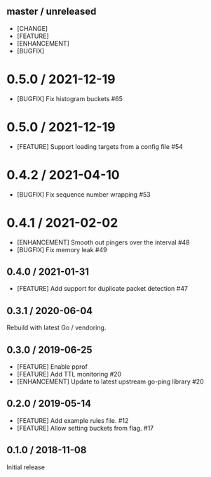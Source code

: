 ## master / unreleased

* [CHANGE]
* [FEATURE]
* [ENHANCEMENT]
* [BUGFIX]

# 0.5.0 / 2021-12-19

* [BUGFIX] Fix histogram buckets #65

# 0.5.0 / 2021-12-19

* [FEATURE] Support loading targets from a config file #54

# 0.4.2 / 2021-04-10

* [BUGFIX] Fix sequence number wrapping #53

# 0.4.1 / 2021-02-02

* [ENHANCEMENT] Smooth out pingers over the interval #48
* [BUGFIX] Fix memory leak #49

## 0.4.0 / 2021-01-31

* [FEATURE] Add support for duplicate packet detection #47

## 0.3.1 / 2020-06-04

Rebuild with latest Go / vendoring.

## 0.3.0 / 2019-06-25

* [FEATURE] Enable pprof
* [FEATURE] Add TTL monitoring #20
* [ENHANCEMENT] Update to latest upstream go-ping library #20

## 0.2.0 / 2019-05-14

* [FEATURE] Add example rules file. #12
* [FEATURE] Allow setting buckets from flag. #17

## 0.1.0 / 2018-11-08

Initial release
